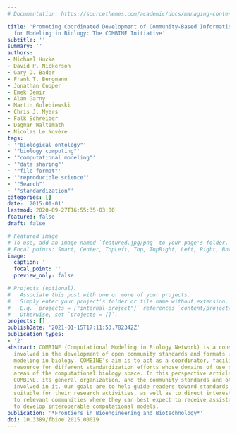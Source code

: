 ```yaml
---
# Documentation: https://sourcethemes.com/academic/docs/managing-content/

title: 'Promoting Coordinated Development of Community-Based Information Standards
  for Modeling in Biology: The COMBINE Initiative'
subtitle: ''
summary: ''
authors:
- Michael Hucka
- David P. Nickerson
- Gary D. Bader
- Frank T. Bergmann
- Jonathan Cooper
- Emek Demir
- Alan Garny
- Martin Golebiewski
- Chris J. Myers
- Falk Schreiber
- Dagmar Waltemath
- Nicolas Le Novère
tags:
- '"biological ontology"'
- '"biology computing"'
- '"computational modeling"'
- '"data sharing"'
- '"file format"'
- '"reproducible science"'
- '"Search"'
- '"standardization"'
categories: []
date: '2015-01-01'
lastmod: 2020-09-27T16:55:35-03:00
featured: false
draft: false

# Featured image
# To use, add an image named `featured.jpg/png` to your page's folder.
# Focal points: Smart, Center, TopLeft, Top, TopRight, Left, Right, BottomLeft, Bottom, BottomRight.
image:
  caption: ''
  focal_point: ''
  preview_only: false

# Projects (optional).
#   Associate this post with one or more of your projects.
#   Simply enter your project's folder or file name without extension.
#   E.g. `projects = ["internal-project"]` references `content/project/deep-learning/index.md`.
#   Otherwise, set `projects = []`.
projects: []
publishDate: '2021-01-15T17:11:53.782342Z'
publication_types:
- '2'
abstract: COMBINE (Computational Modeling in Biology Network) is a consortium of groups
  involved in the development of open community standards and formats used in computational
  modeling in biology. COMBINE's aim is to act as a coordinator, facilitator, and
  resource for different standardization efforts whose domains of use cover related
  areas of the computational biology space. In this perspective article, we summarize
  COMBINE, its general organization, and the community standards and other efforts
  involved in it. Our goals are to help guide readers toward standards that may be
  suitable for their research activities, as well as to direct interested readers
  to relevant communities where they can best expect to receive assistance in how
  to develop interoperable computational models.
publication: '*Frontiers in Bioengineering and Biotechnology*'
doi: 10.3389/fbioe.2015.00019
---
```


